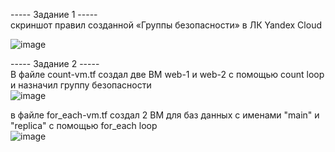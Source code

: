 ----- Задание 1 -----   
скриншот правил созданной «Группы безопасности» в ЛК Yandex Cloud     

![image](https://github.com/user-attachments/assets/527ba38a-2ee4-4c43-8c2f-d6d35ecd6c5e)

----- Задание 2 -----     
 В файле count-vm.tf создал две ВМ web-1 и web-2 с помощью count loop и назначил группу безопасности    
 ![image](https://github.com/user-attachments/assets/6c42f372-d741-46ad-993d-ae97b40bb9a7)

 в файле for_each-vm.tf создал 2 ВМ для баз данных с именами "main" и "replica" с помощью for_each loop    
 ![image](https://github.com/user-attachments/assets/30d97c20-1937-43f3-8536-d9f316423873)



